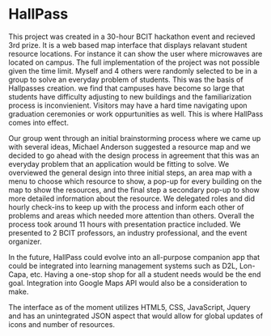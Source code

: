 # HallPass


This project was created in a 30-hour BCIT hackathon event and recieved 3rd prize. It is a web based map interface that displays 
relavant student resource locations. For instance it can show the user where microwaves are located on campus. The full
implementation of the project was not possible given the time limit. Myself and 4 others were randomly selected to be in a group
to solve an everyday problem of students. This was the basis of Hallpasses creation. we find that campuses have become so large that
students have difficulty adjusting to new buildings and the familiarization process is inconvienient. Visitors may have a hard time
navigating upon graduation ceremonies or work oppurtunities as well. This is where HallPass comes into effect.

Our group went through an initial brainstorming process where we came up with several ideas, Michael Anderson suggested a resource map
and we decided to go ahead with the design process in agreement that this was an everyday problem that an application would be fitting to
solve. We overviewed the general design into three initial steps, an area map with a menu to choose which resource to show, a pop-up for
every building on the map to show the resources, and the final step a secondary pop-up to show more detailed information about the resource.
We delegated roles and did hourly check-ins to keep up with the process and inform each other of problems and areas which needed more
attention than others. Overall the process took around 11 hours with presentation practice included. We presented to 2 BCIT professors, an
industry professional, and the event organizer.

In the future, HallPass could evolve into an all-purpose companion app that could be integrated into learning management systems such as
D2L, Lon-Capa, etc. Having a one-stop shop for all a student needs would be the end goal. Integration into Google Maps API would also
be a consideration to make.

The interface as of the moment utilizes HTML5, CSS, JavaScript, Jquery and has an unintegrated JSON aspect that would allow for global updates
of icons and number of resources. 
